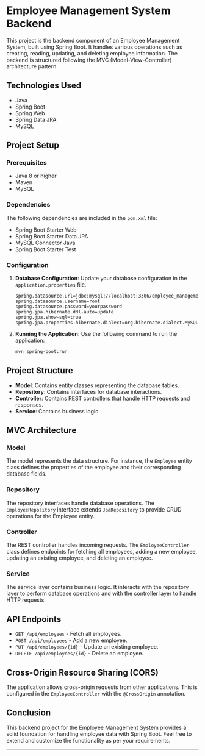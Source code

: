 # Employee Management System Backend

This project is the backend component of an Employee Management System, built using Spring Boot. It handles various operations such as creating, reading, updating, and deleting employee information. The backend is structured following the MVC (Model-View-Controller) architecture pattern.

## Technologies Used

- Java
- Spring Boot
- Spring Web
- Spring Data JPA
- MySQL

## Project Setup

### Prerequisites

- Java 8 or higher
- Maven
- MySQL

### Dependencies

The following dependencies are included in the `pom.xml` file:
- Spring Boot Starter Web
- Spring Boot Starter Data JPA
- MySQL Connector Java
- Spring Boot Starter Test

### Configuration

1. **Database Configuration**: Update your database configuration in the `application.properties` file.

    ```properties
    spring.datasource.url=jdbc:mysql://localhost:3306/employee_management
    spring.datasource.username=root
    spring.datasource.password=yourpassword
    spring.jpa.hibernate.ddl-auto=update
    spring.jpa.show-sql=true
    spring.jpa.properties.hibernate.dialect=org.hibernate.dialect.MySQL5Dialect
    ```

2. **Running the Application**: Use the following command to run the application:

    ```bash
    mvn spring-boot:run
    ```

## Project Structure

- **Model**: Contains entity classes representing the database tables.
- **Repository**: Contains interfaces for database interactions.
- **Controller**: Contains REST controllers that handle HTTP requests and responses.
- **Service**: Contains business logic.

## MVC Architecture

### Model

The model represents the data structure. For instance, the `Employee` entity class defines the properties of the employee and their corresponding database fields.

### Repository

The repository interfaces handle database operations. The `EmployeeRepository` interface extends `JpaRepository` to provide CRUD operations for the Employee entity.

### Controller

The REST controller handles incoming requests. The `EmployeeController` class defines endpoints for fetching all employees, adding a new employee, updating an existing employee, and deleting an employee.

### Service

The service layer contains business logic. It interacts with the repository layer to perform database operations and with the controller layer to handle HTTP requests.

## API Endpoints

- `GET /api/employees` - Fetch all employees.
- `POST /api/employees` - Add a new employee.
- `PUT /api/employees/{id}` - Update an existing employee.
- `DELETE /api/employees/{id}` - Delete an employee.

## Cross-Origin Resource Sharing (CORS)

The application allows cross-origin requests from other applications. This is configured in the `EmployeeController` with the `@CrossOrigin` annotation.

## Conclusion

This backend project for the Employee Management System provides a solid foundation for handling employee data with Spring Boot. Feel free to extend and customize the functionality as per your requirements.

---
